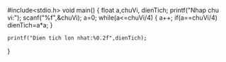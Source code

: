 #include<stdio.h>
void main()
{
    float a,chuVi, dienTich;
    printf("Nhap chu vi:");
    scanf("%f",&chuVi);
    a=0;
    while(a<=chuVi/4)
    {
        a++;
        if(a==chuVi/4) dienTich=a*a;
    }

    printf("Dien tich lon nhat:%0.2f",dienTich);


}
